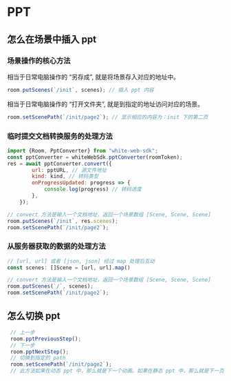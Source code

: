 # PPT

## 怎么在场景中插入 ppt

### 场景操作的核心方法

相当于日常电脑操作的 “另存成”, 就是将场景存入对应的地址中。

```javascript
room.putScenes(`/init`, scenes); // 插入 ppt 内容
```

相当于日常电脑操作的 “打开文件夹”, 就是到指定的地址访问对应的场景。

```javascript
room.setScenePath(`/init/page2`); // 显示相应的内容为：init 下的第二页
```

### 临时提交文档转换服务的处理方法

```javascript
import {Room, PptConverter} from "white-web-sdk";
const pptConverter = whiteWebSdk.pptConverter(roomToken);
res = await pptConverter.convert({
        url: pptURL, // 源文件地址
        kind: kind, // 转码类型
        onProgressUpdated: progress => {
            console.log(progress) // 转码进度
        },
    });

// convert 方法是输入一个文档地址，返回一个场景数组 [Scene, Scene, Scene]
room.putScenes(`/init`, res.scenes);
room.setScenePath(`/init/page2`);
```

### 从服务器获取的数据的处理方法

```javascript
// [url, url] 或者 [json, json] 经过 map 处理后互动
const scenes: []Scene = [url, url].map()

// convert 方法是输入一个文档地址，返回一个场景数组 [Scene, Scene, Scene]
room.putScenes(`/`, scenes);
room.setScenePath(`/init/page2`);
```

## 怎么切换 ppt

```javascript
 // 上一步
 room.pptPreviousStep();
 // 下一步
 room.pptNextStep();
 // 切换到指定的 path
 room.setScenePath(`/init/page2`);
 // 此方法如果在动态 ppt 中，那么就是下一个动画。如果在静态 ppt 中，那么就是下一页
```

